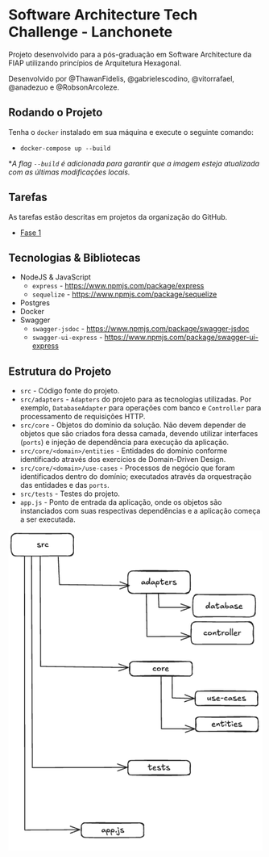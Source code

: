 # Software Architecture Tech Challenge - Lanchonete

Projeto desenvolvido para a pós-graduação em Software Architecture da FIAP utilizando princípios de Arquitetura Hexagonal.

Desenvolvido por @ThawanFidelis, @gabrielescodino, @vitorrafael, @anadezuo e @RobsonArcoleze.

## Rodando o Projeto
Tenha o `docker` instalado em sua máquina e execute o seguinte comando:

* `docker-compose up --build`

*_A flag `--build` é adicionada para garantir que a imagem esteja atualizada com as últimas modificações locais._  

## Tarefas
As tarefas estão descritas em projetos da organização do GitHub.
- [Fase 1](https://github.com/orgs/FIAP-8SOAT-G6/projects/1)

## Tecnologias & Bibliotecas
* NodeJS & JavaScript
  * `express` - https://www.npmjs.com/package/express
  * `sequelize` - https://www.npmjs.com/package/sequelize
* Postgres
* Docker
* Swagger
  * `swagger-jsdoc` - https://www.npmjs.com/package/swagger-jsdoc
  * `swagger-ui-express` - https://www.npmjs.com/package/swagger-ui-express

## Estrutura do Projeto
* `src` - Código fonte do projeto.
* `src/adapters` - `Adapters` do projeto para as tecnologias utilizadas. Por exemplo, `DatabaseAdapter` para operações com banco e `Controller` para processamento de requisições HTTP.
* `src/core` - Objetos do domínio da solução. Não devem depender de objetos que são criados fora dessa camada, devendo utilizar interfaces (`ports`) e injeção de dependência para execução da aplicação.
* `src/core/<domain>/entities` - Entidades do domínio conforme identificado através dos exercícios de Domain-Driven Design.
* `src/core/<domain>/use-cases` - Processos de negócio que foram identificados dentro do domínio; executados através da orquestração das entidades e das `ports`.
* `src/tests` - Testes do projeto.
* `app.js` - Ponto de entrada da aplicação, onde os objetos são instanciados com suas respectivas dependências e a aplicação começa a ser executada.

![Estrutura do Projeto](assets/ProjectStructure.png)
